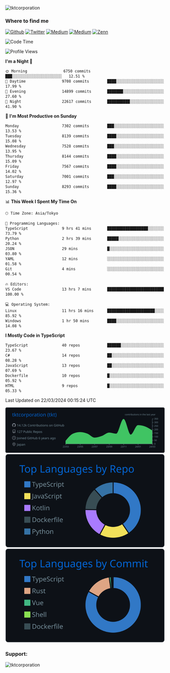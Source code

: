 <p align="left"> <img src="https://komarev.com/ghpvc/?username=tktcorporation&label=Profile%20views&color=0e75b6&style=flat" alt="tktcorporation" /> </p>

<h3>Where to find me</h3>
<p>
<a href="https://github.com/tktcorporation" target="_blank"><img alt="Github" src="https://img.shields.io/badge/GitHub-%2312100E.svg?&style=for-the-badge&logo=Github&logoColor=white" /></a>
<a href="https://twitter.com/tktcorporation" target="_blank"><img alt="Twitter" src="https://img.shields.io/badge/twitter-%231DA1F2.svg?&style=for-the-badge&logo=twitter&logoColor=white" /></a>
<a href="https://www.linkedin.com/in/tktcorporation" target="_blank"><img alt="Medium" src="https://img.shields.io/badge/linkdin-0a66c2.svg?&style=for-the-badge&logo=linkedin&logoColor=white" /></a>
<a href="https://qiita.com/tktcorporation" target="_blank"><img alt="Medium" src="https://img.shields.io/badge/qiita-55C500.svg?&style=for-the-badge&logo=qiita&logoColor=white" /></a>
<a href="https://zenn.dev/tktcorporation" target="_blank"><img alt="Zenn" src="https://img.shields.io/badge/Zenn-3EA8FF.svg?&style=for-the-badge&logo=Zenn&logoColor=white" /></a>
</p>
  
<!--START_SECTION:waka-->
![Code Time](http://img.shields.io/badge/Code%20Time-1%2C449%20hrs%204%20mins-blue)

![Profile Views](http://img.shields.io/badge/Profile%20Views-6-blue)

**I'm a Night 🦉** 

```text
🌞 Morning                6750 commits        ███░░░░░░░░░░░░░░░░░░░░░░   12.51 % 
🌆 Daytime                9708 commits        ████░░░░░░░░░░░░░░░░░░░░░   17.99 % 
🌃 Evening                14899 commits       ███████░░░░░░░░░░░░░░░░░░   27.60 % 
🌙 Night                  22617 commits       ██████████░░░░░░░░░░░░░░░   41.90 % 
```
📅 **I'm Most Productive on Sunday** 

```text
Monday                   7302 commits        ███░░░░░░░░░░░░░░░░░░░░░░   13.53 % 
Tuesday                  8139 commits        ████░░░░░░░░░░░░░░░░░░░░░   15.08 % 
Wednesday                7528 commits        ███░░░░░░░░░░░░░░░░░░░░░░   13.95 % 
Thursday                 8144 commits        ████░░░░░░░░░░░░░░░░░░░░░   15.09 % 
Friday                   7567 commits        ████░░░░░░░░░░░░░░░░░░░░░   14.02 % 
Saturday                 7001 commits        ███░░░░░░░░░░░░░░░░░░░░░░   12.97 % 
Sunday                   8293 commits        ████░░░░░░░░░░░░░░░░░░░░░   15.36 % 
```


📊 **This Week I Spent My Time On** 

```text
🕑︎ Time Zone: Asia/Tokyo

💬 Programming Languages: 
TypeScript               9 hrs 41 mins       ██████████████████░░░░░░░   73.79 % 
Python                   2 hrs 39 mins       █████░░░░░░░░░░░░░░░░░░░░   20.24 % 
JSON                     29 mins             █░░░░░░░░░░░░░░░░░░░░░░░░   03.80 % 
YAML                     12 mins             ░░░░░░░░░░░░░░░░░░░░░░░░░   01.58 % 
Git                      4 mins              ░░░░░░░░░░░░░░░░░░░░░░░░░   00.54 % 

🔥 Editors: 
VS Code                  13 hrs 7 mins       █████████████████████████   100.00 % 

💻 Operating System: 
Linux                    11 hrs 16 mins      █████████████████████░░░░   85.92 % 
Windows                  1 hr 50 mins        ████░░░░░░░░░░░░░░░░░░░░░   14.08 % 
```

**I Mostly Code in TypeScript** 

```text
TypeScript               40 repos            ██████░░░░░░░░░░░░░░░░░░░   23.67 % 
C#                       14 repos            ██░░░░░░░░░░░░░░░░░░░░░░░   08.28 % 
JavaScript               13 repos            ██░░░░░░░░░░░░░░░░░░░░░░░   07.69 % 
Dockerfile               10 repos            █░░░░░░░░░░░░░░░░░░░░░░░░   05.92 % 
HTML                     9 repos             █░░░░░░░░░░░░░░░░░░░░░░░░   05.33 % 
```




 Last Updated on 22/03/2024 00:15:24 UTC
<!--END_SECTION:waka-->

[![](https://raw.githubusercontent.com/tktcorporation/tktcorporation/master/profile-summary-card-output/github_dark/0-profile-details.svg)](https://github.com/vn7n24fzkq/github-profile-summary-cards)
[![](https://raw.githubusercontent.com/tktcorporation/tktcorporation/master/profile-summary-card-output/github_dark/1-repos-per-language.svg)](https://github.com/vn7n24fzkq/github-profile-summary-cards) [![](https://raw.githubusercontent.com/tktcorporation/tktcorporation/master/profile-summary-card-output/github_dark/2-most-commit-language.svg)](https://github.com/vn7n24fzkq/github-profile-summary-cards)

<h3 align="left">Support:</h3>
<p><a href="https://www.buymeacoffee.com/tktcorporation"> <img align="left" src="https://cdn.buymeacoffee.com/buttons/v2/default-yellow.png" height="50" width="210" alt="tktcorporation" /></a></p><br><br>
